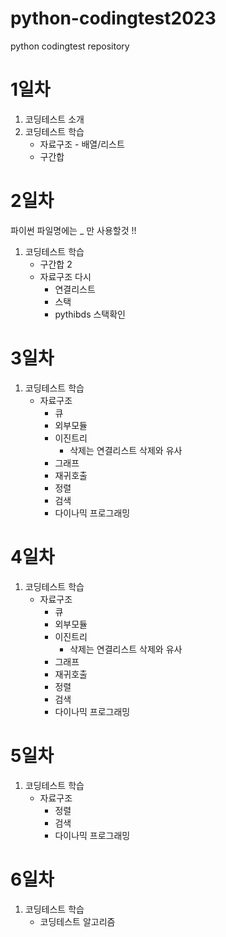 # python-codingtest2023
python codingtest repository

# 1일차
1. 코딩테스트 소개
2. 코딩테스트 학습
    - 자료구조 - 배열/리스트
    - 구간합

# 2일차
파이썬 파일명에는 _ 만 사용할것 !!

1. 코딩테스트 학습
    - 구간합 2
    - 자료구조 다시
        - 연결리스트
        - 스택
        - pythibds 스택확인
       

# 3일차
1. 코딩테스트 학습
    - 자료구조
        - 큐
        - 외부모듈
        - 이진트리
            - 삭제는 연결리스트 삭제와 유사
        - 그래프
        - 재귀호출
        - 정렬
        - 검색
        - 다이나믹 프로그래밍

# 4일차
1. 코딩테스트 학습
    - 자료구조
        - 큐
        - 외부모듈
        - 이진트리
            - 삭제는 연결리스트 삭제와 유사
        - 그래프
        - 재귀호출
        - 정렬
        - 검색
        - 다이나믹 프로그래밍

# 5일차
1. 코딩테스트 학습
    - 자료구조
        - 정렬
        - 검색
        - 다이나믹 프로그래밍

# 6일차
1. 코딩테스트 학습
    - 코딩테스트 알고리즘